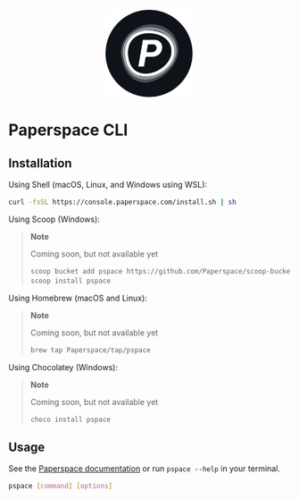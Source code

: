 <p align='center'>
  <img src=".assets/Paperspace.svg" width=156>
</p>

# Paperspace CLI

## Installation

Using Shell (macOS, Linux, and Windows using WSL):

```sh
curl -fsSL https://console.paperspace.com/install.sh | sh
```

Using Scoop (Windows):

> **Note**
>
> Coming soon, but not available yet
>
> ```sh
> scoop bucket add pspace https://github.com/Paperspace/scoop-bucket.git
> scoop install pspace
> ```

Using Homebrew (macOS and Linux):

> **Note**
>
> Coming soon, but not available yet
>
> ```sh
> brew tap Paperspace/tap/pspace
> ```

Using Chocolatey (Windows):

> **Note**
>
> Coming soon, but not available yet
>
> ```sh
> choco install pspace
> ```

## Usage

See the [Paperspace documentation](https://docs.paperspace.com/cli) or run
`pspace --help` in your terminal.

```sh
pspace [command] [options]
```
